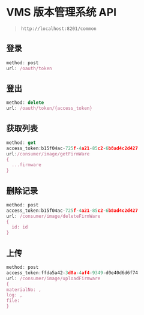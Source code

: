 # VMS 版本管理系统 API

> `http://localhost:8201/common`

## 登录

```js
method: post
url: /oauth/token
```

## 登出

```js
method: delete
url: /oauth/token/{access_token}
```

## 获取列表

```js
method: get
access_token:b15f04ac-725f-4a21-85c2-6b8ad4c2d427
url:/consumer/image/getFirmWare
{
  ...firmware
}
```

## 删除记录

```js
method: post
access_token:b15f04ac-725f-4a21-85c2-6b8ad4c2d427
url: /consumer/image/deleteFirmWare
{
  id: id
}
```

## 上传

```js
method: post
access_token:ffda5a42-3d8a-4af4-9349-d0e40d6d6f74
url: /consumer/image/uploadFirmware
{
materialNo: ,
log: ,
file:
}

```
